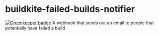 # buildkite-failed-builds-notifier

[![Greenkeeper badge](https://badges.greenkeeper.io/joscha/buildkite-failed-builds-notifier.svg)](https://greenkeeper.io/)
A webhook that sends out an email to people that potentially have failed a build
